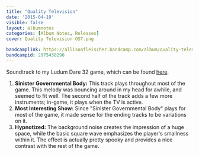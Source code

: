```yaml
---
title: "Quality Television"
date: '2015-04-19'
visible: false
layout: albumnotes
categories: [Album Notes, Releases]
cover: Quality Television OST.png

bandcamplink: https://allisonfleischer.bandcamp.com/album/quality-television-ost
bandcampid: 2975430290
---
```

Soundtrack to my Ludum Dare 32 game, which can be found [here](https://alekfleischer.itch.io/quality-television).

1. **Sinister Governmental Body:** This track plays throughout most of the game. This melody was bouncing around in my head for awhile, and seemed to fit well. The second half of the track adds a few more instruments; in-game, it plays when the TV is active.
2. **Most Interesting Show:** Since "Sinister Governmental Body" plays for most of the game, it made sense for the ending tracks to be variations on it.
3. **Hypnotized:** The background noise creates the impression of a huge space, while the basic square wave emphasizes the player's smallness within it. The effect is actually pretty spooky and provides a nice contrast with the rest of the game.

